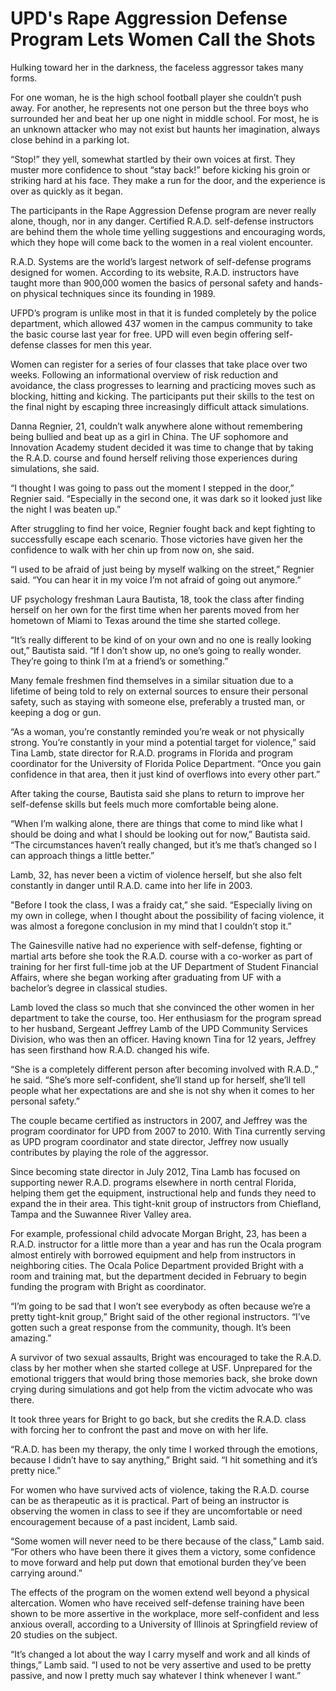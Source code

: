 # UPD's Rape Aggression Defense Program Lets Women Call the Shots

Hulking toward her in the darkness, the faceless aggressor takes many forms.

For one woman, he is the high school football player she couldn’t push away. For another, he represents not one person but the three boys who surrounded her and beat her up one night in middle school. For most, he is an unknown attacker who may not exist but haunts her imagination, always close behind in a parking lot.

“Stop!” they yell, somewhat startled by their own voices at first. They muster more confidence to shout “stay back!” before kicking his groin or striking hard at his face. They make a run for the door, and the experience is over as quickly as it began.

The participants in the Rape Aggression Defense program are never really alone, though, nor in any danger. Certified R.A.D. self-defense instructors are behind them the whole time yelling suggestions and encouraging words, which they hope will come back to the women in a real violent encounter.

R.A.D. Systems are the world’s largest network of self-defense programs designed for women. According to its website, R.A.D. instructors have taught more than 900,000 women the basics of personal safety and hands-on physical techniques since its founding in 1989.

UFPD’s program is unlike most in that it is funded completely by the police department, which allowed 437 women in the campus community to take the basic course last year for free. UPD will even begin offering self-defense classes for men this year.

Women can register for a series of four classes that take place over two weeks. Following an informational overview of risk reduction and avoidance, the class progresses to learning and practicing moves such as blocking, hitting and kicking. The participants put their skills to the test on the final night by escaping three increasingly difficult attack simulations.

Danna Regnier, 21, couldn’t walk anywhere alone without remembering being bullied and beat up as a girl in China. The UF sophomore and Innovation Academy student decided it was time to change that by taking the R.A.D. course and found herself reliving those experiences during simulations, she said.

“I thought I was going to pass out the moment I stepped in the door,” Regnier said. “Especially in the second one, it was dark so it looked just like the night I was beaten up.”

After struggling to find her voice, Regnier fought back and kept fighting to successfully escape each scenario. Those victories have given her the confidence to walk with her chin up from now on, she said.

“I used to be afraid of just being by myself walking on the street,” Regnier said. “You can hear it in my voice I’m not afraid of going out anymore.”

UF psychology freshman Laura Bautista, 18, took the class after finding herself on her own for the first time when her parents moved from her hometown of Miami to Texas around the time she started college.

“It’s really different to be kind of on your own and no one is really looking out,” Bautista said. “If I don’t show up, no one’s going to really wonder. They’re going to think I’m at a friend’s or something.”

Many female freshmen find themselves in a similar situation due to a lifetime of being told to rely on external sources to ensure their personal safety, such as staying with someone else, preferably a trusted man, or keeping a dog or gun.

“As a woman, you’re constantly reminded you’re weak or not physically strong. You’re constantly in your mind a potential target for violence,” said Tina Lamb, state director for R.A.D. programs in Florida and program coordinator for the University of Florida Police Department. “Once you gain confidence in that area, then it just kind of overflows into every other part.”

After taking the course, Bautista said she plans to return to improve her self-defense skills but feels much more comfortable being alone.

“When I’m walking alone, there are things that come to mind like what I should be doing and what I should be looking out for now,” Bautista said. “The circumstances haven’t really changed, but it’s me that’s changed so I can approach things a little better.”

Lamb, 32, has never been a victim of violence herself, but she also felt constantly in danger until R.A.D. came into her life in 2003.

"Before I took the class, I was a fraidy cat,” she said. “Especially living on my own in college, when I thought about the possibility of facing violence, it was almost a foregone conclusion in my mind that I couldn’t stop it.”

The Gainesville native had no experience with self-defense, fighting or martial arts before she took the R.A.D. course with a co-worker as part of training for her first full-time job at the UF Department of Student Financial Affairs, where she began working after graduating from UF with a bachelor’s degree in classical studies.

Lamb loved the class so much that she convinced the other women in her department to take the course, too. Her enthusiasm for the program spread to her husband, Sergeant Jeffrey Lamb of the UPD Community Services Division, who was then an officer. Having known Tina for 12 years, Jeffrey has seen firsthand how R.A.D. changed his wife.

“She is a completely different person after becoming involved with R.A.D.,” he said. “She’s more self-confident, she’ll stand up for herself, she’ll tell people what her expectations are and she is not shy when it comes to her personal safety.”

The couple became certified as instructors in 2007, and Jeffrey was the program coordinator for UPD from 2007 to 2010. With Tina currently serving as UPD program coordinator and state director, Jeffrey now usually contributes by playing the role of the aggressor.

Since becoming state director in July 2012, Tina Lamb has focused on supporting newer R.A.D. programs elsewhere in north central Florida, helping them get the equipment, instructional help and funds they need to expand the in their area. This tight-knit group of instructors from Chiefland, Tampa and the Suwannee River Valley area.

For example, professional child advocate Morgan Bright, 23, has been a R.A.D. instructor for a little more than a year and has run the Ocala program almost entirely with borrowed equipment and help from instructors in neighboring cities. The Ocala Police Department provided Bright with a room and training mat, but the department decided in February to begin funding the program with Bright as coordinator.

“I’m going to be sad that I won’t see everybody as often because we’re a pretty tight-knit group,” Bright said of the other regional instructors. “I’ve gotten such a great response from the community, though. It’s been amazing.”

A survivor of two sexual assaults, Bright was encouraged to take the R.A.D. class by her mother when she started college at USF. Unprepared for the emotional triggers that would bring those memories back, she broke down crying during simulations and got help from the victim advocate who was there.

It took three years for Bright to go back, but she credits the R.A.D. class with forcing her to confront the past and move on with her life.

“R.A.D. has been my therapy, the only time I worked through the emotions, because I didn’t have to say anything,” Bright said. “I hit something and it’s pretty nice.”

For women who have survived acts of violence, taking the R.A.D. course can be as therapeutic as it is practical. Part of being an instructor is observing the women in class to see if they are uncomfortable or need encouragement because of a past incident, Lamb said.

“Some women will never need to be there because of the class,” Lamb said. “For others who have been there it gives them a victory, some confidence to move forward and help put down that emotional burden they’ve been carrying around.”

The effects of the program on the women extend well beyond a physical altercation. Women who have received self-defense training have been shown to be more assertive in the workplace, more self-confident and less anxious overall, according to a University of Illinois at Springfield review of 20 studies on the subject.

“It’s changed a lot about the way I carry myself and work and all kinds of things,” Lamb said. “I used to not be very assertive and used to be pretty passive, and now I pretty much say whatever I think whenever I want.”

